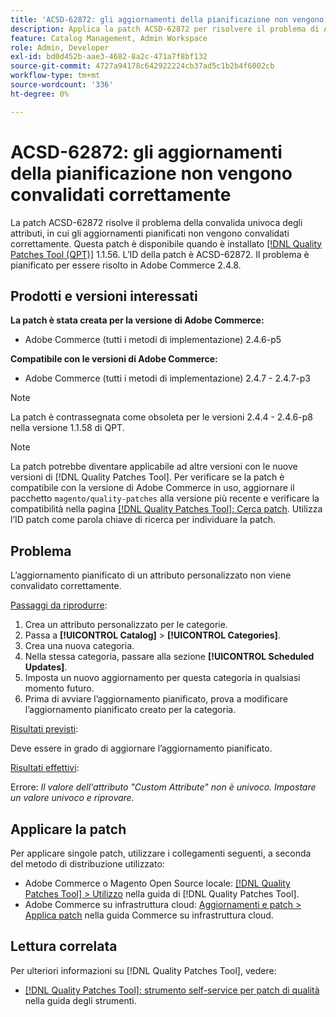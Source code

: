 ```yaml
---
title: 'ACSD-62872: gli aggiornamenti della pianificazione non vengono convalidati correttamente'
description: Applica la patch ACSD-62872 per risolvere il problema di Adobe Commerce con convalida di attributi univoci in cui gli aggiornamenti pianificati non vengono convalidati correttamente.
feature: Catalog Management, Admin Workspace
role: Admin, Developer
exl-id: bd0d452b-aae3-4682-8a2c-471a7f8bf132
source-git-commit: 4727a94178c642922224cb37ad5c1b2b4f6002cb
workflow-type: tm+mt
source-wordcount: '336'
ht-degree: 0%

---
```


# ACSD-62872: gli aggiornamenti della pianificazione non vengono convalidati correttamente

La patch ACSD-62872 risolve il problema della convalida univoca degli attributi, in cui gli aggiornamenti pianificati non vengono convalidati correttamente. Questa patch è disponibile quando è installato [[!DNL Quality Patches Tool (QPT)]](/help/tools/quality-patches-tool/quality-patches-tool-to-self-serve-quality-patches.md) 1.1.56. L’ID della patch è ACSD-62872. Il problema è pianificato per essere risolto in Adobe Commerce 2.4.8.

## Prodotti e versioni interessati

**La patch è stata creata per la versione di Adobe Commerce:**

* Adobe Commerce (tutti i metodi di implementazione) 2.4.6-p5

**Compatibile con le versioni di Adobe Commerce:**

* Adobe Commerce (tutti i metodi di implementazione) 2.4.7 - 2.4.7-p3

>[!NOTE]
>
>La patch è contrassegnata come obsoleta per le versioni 2.4.4 - 2.4.6-p8 nella versione 1.1.58 di QPT.

>[!NOTE]
>
>La patch potrebbe diventare applicabile ad altre versioni con le nuove versioni di [!DNL Quality Patches Tool]. Per verificare se la patch è compatibile con la versione di Adobe Commerce in uso, aggiornare il pacchetto `magento/quality-patches` alla versione più recente e verificare la compatibilità nella pagina [[!DNL Quality Patches Tool]: Cerca patch](https://experienceleague.adobe.com/tools/commerce-quality-patches/index.html). Utilizza l’ID patch come parola chiave di ricerca per individuare la patch.

## Problema

L’aggiornamento pianificato di un attributo personalizzato non viene convalidato correttamente.

<u>Passaggi da riprodurre</u>:

1. Crea un attributo personalizzato per le categorie.
1. Passa a **[!UICONTROL Catalog]** > **[!UICONTROL Categories]**.
1. Crea una nuova categoria.
1. Nella stessa categoria, passare alla sezione **[!UICONTROL Scheduled Updates]**.
1. Imposta un nuovo aggiornamento per questa categoria in qualsiasi momento futuro.
1. Prima di avviare l’aggiornamento pianificato, prova a modificare l’aggiornamento pianificato creato per la categoria.

<u>Risultati previsti</u>:

Deve essere in grado di aggiornare l’aggiornamento pianificato.

<u>Risultati effettivi</u>:

Errore: *Il valore dell&#39;attributo &quot;Custom Attribute&quot; non è univoco. Impostare un valore univoco e riprovare.*

## Applicare la patch

Per applicare singole patch, utilizzare i collegamenti seguenti, a seconda del metodo di distribuzione utilizzato:

* Adobe Commerce o Magento Open Source locale: [[!DNL Quality Patches Tool] > Utilizzo](/help/tools/quality-patches-tool/usage.md) nella guida di [!DNL Quality Patches Tool].
* Adobe Commerce su infrastruttura cloud: [Aggiornamenti e patch > Applica patch](https://experienceleague.adobe.com/en/docs/commerce-cloud-service/user-guide/develop/upgrade/apply-patches) nella guida Commerce su infrastruttura cloud.

## Lettura correlata

Per ulteriori informazioni su [!DNL Quality Patches Tool], vedere:

* [[!DNL Quality Patches Tool]: strumento self-service per patch di qualità](/help/tools/quality-patches-tool/quality-patches-tool-to-self-serve-quality-patches.md) nella guida degli strumenti.
